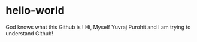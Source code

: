 # hello-world
God knows what this Github is !
Hi, Myself Yuvraj Purohit and I am trying to understand Github!
